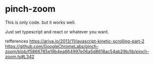 # pinch-zoom 

This is only code. but it works well. 

Just set typescript and react or whatever you want.

refferences
https://ariya.io/2013/11/javascript-kinetic-scrolling-part-2
https://github.com/GoogleChromeLabs/pinch-zoom/blob/f5866785e19b4ea664997e06a5d8618ac54ab29b/lib/pinch-zoom.ts#L342
